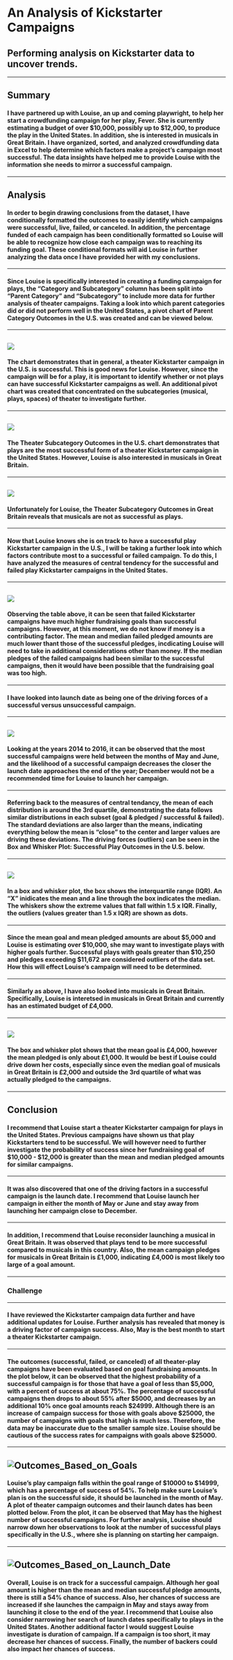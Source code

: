 # An Analysis of Kickstarter Campaigns
## Performing analysis on Kickstarter data to uncover trends.
---
## Summary 
#### I have partnered up with Louise, an up and coming playwright, to help her start a crowdfunding campaign for her play, Fever. She is currently estimating a budget of over $10,000, possibly up to $12,000, to produce the play in the United States. In addition, she is interested in musicals in Great Britain. I have organized, sorted, and analyzed crowdfunding data in Excel to help determine which factors make a project’s campaign most successful. The data insights have helped me to provide Louise with the information she needs to mirror a successful campaign. 
---
## Analysis
#### In order to begin drawing conclusions from the dataset, I have conditionally formatted the outcomes to easily identify which campaigns were successful, live, failed, or canceled. In addition, the percentage funded of each campaign has been conditionally formatted so Louise will be able to recognize how close each campaign was to reaching its funding goal. These conditional formats will aid Louise in further analyzing the data once I have provided her with my conclusions.  
---
#### Since Louise is specifically interested in creating a funding campaign for plays, the “Category and Subcategory” column has been split into “Parent Category” and “Subcategory” to include more data for further analysis of theater campaigns. Taking a look into which parent categories did or did not perform well in the United States, a pivot chart of Parent Category Outcomes in the U.S. was created and can be viewed below. 
---
![](Parent%20Category%20Outcome.png)
---
#### The chart demonstrates that in general, a theater Kickstarter campaign in the U.S. is successful. This is good news for Louise. However, since the campaign will be for a play, it is important to identify whether or not plays can have successful Kickstarter campaigns as well. An additional pivot chart was created that concentrated on the subcategories (musical, plays, spaces) of theater to investigate further.  
---
![](Theater%20Subcategory%20Outcomes%20in%20the%20US.png)
---
#### The Theater Subcategory Outcomes in the U.S. chart demonstrates that plays are the most successful form of a theater Kickstarter campaign in the United States. However, Louise is also interested in musicals in Great Britain. 
---
![](Theater%20Subcategory%20Outcomes%20in%20Great%20Britain.png)
---
#### Unfortunately for Louise, the Theater Subcategory Outcomes in Great Britain reveals that musicals are not as successful as plays.  
---
#### Now that Louise knows she is on track to have a successful play Kickstarter campaign in the U.S., I will be taking a further look into which factors contribute most to a successful or failed campaign. To do this, I have analyzed the measures of central tendency for the successful and failed play Kickstarter campaigns in the United States. 
---
![](Theater%20Play%20Measures%20of%20Central%20Tendancy.png)
---
#### Observing the table above, it can be seen that failed Kickstarter campaigns have much higher fundraising goals than successful campaigns. However, at this moment, we do not know if money is a contributing factor. The mean and median failed pledged amounts are much lower thant those of the successful pledges, incdicating Louise will need to take in additional considerations other than money. If the median pledges of the failed campaigns had been similar to the successful campaigns, then it would have been possible that the fundraising goal was too high.  
---
#### I have looked into launch date as being one of the driving forces of a successful versus unsuccessful campaign.  
---
![](Outcomes%20Based%20on%20Launch%20Date%20for%20Theater%20Kickstarter%20Campaigns.png)
---
#### Looking at the years 2014 to 2016, it can be observed that the most successful campaigns were held between the months of May and June, and the likelihood of a successful campaign decreases the closer the launch date approaches the end of the year; December would not be a recommended time for Louise to launch her campaign. 
--- 
#### Referring back to the measures of central tendancy, the mean of each distribution is around the 3rd quartile, demonstrating the data follows similar distributions in each subset (goal & pledged / successful & failed). The standard deviations are also larger than the means, indicating everything below the mean is “close” to the center and larger values are driving these deviations. The driving forces (outliers) can be seen in the Box and Whisker Plot: Successful Play Outcomes in the U.S. below.  
---
![](Box%20and%20Whisker%20Plays%20US.png)
---
#### In a box and whisker plot, the box shows the interquartile range (IQR). An “X” inidicates the mean and a line through the box indicates the median. The whiskers show the extreme values that fall within 1.5 x IQR. Finally, the outliers (values greater than 1.5 x IQR) are shown as dots.   
---
#### Since the mean goal and mean pledged amounts are about $5,000 and Louise is estimating over $10,000, she may want to investigate plays with higher goals further. Successful plays with goals greater than $10,250 and pledges exceeding $11,672 are considered outliers of the data set. How this will effect Louise’s campaign will need to be determined. 
---
#### Similarly as above, I have also looked into musicals in Great Britain. Specifically, Louise is interetsed in musicals in Great Britain and currently has an estimated budget of £4,000. 
---
![](Box%20and%20Whisker%20Musical%20GB.png)
---
#### The box and whisker plot shows that the mean goal is £4,000, however the mean pledged is only about £1,000. It would be best if Louise could drive down her costs, especially since even the median goal of musicals in Great Britain is £2,000 and outside the 3rd quartile of what was actually pledged to the campaigns.  
---
## Conclusion
#### I recommend that Louise start a theater Kickstarter campaign for plays in the United States. Previous campaigns have shown us that play Kickstarters tend to be successful. We will however need to further investigate the probability of success since her fundraising goal of $10,000 - $12,000 is greater than the mean and median pledged amounts for similar campaigns. 
---
#### It was also discovered that one of the driving factors in a successful campaign is the launch date. I recommend that Louise launch her campaign in either the month of May or June and stay away from launching her campaign close to December.     
---
#### In addition, I recommend that Louise reconsider launching a musical in Great Britain. It was observed that plays tend to be more successful compared to musicals in this country. Also, the mean campaign pledges for musicals in Great Britain is £1,000, indicating £4,000 is most likely too large of a goal amount. 
---
### Challenge 
---
#### I have reviewed the Kickstarter campaign data further and have additional updates for Louise. Further analysis has revealed that money is a driving factor of campaign success. Also, May is the best month to start a theater Kickstarter campaign. 
---
#### The outcomes (successful, failed, or canceled) of all theater-play campaigns have been evaluated based on goal fundraising amounts. In the plot below, it can be observed that the highest probability of a successful campaign is for those that have a goal of less than $5,000, with a percent of success at about 75%. The percentage of successful campaigns then drops to about 55% after $5000, and decreases by an additional 10% once goal amounts reach $24999. Although there is an increase of campaign success for those with goals above $25000, the number of campaigns with goals that high is much less. Therefore, the data may be inaccurate due to the smaller sample size. Louise should be cautious of the success rates for campaigns with goals above $25000. 
---
![Outcomes_Based_on_Goals](Folder/Outcomes%20Based%20on%20Goals.png)
---
#### Louise’s play campaign falls within the goal range of $10000 to $14999, which has a percentage of success of 54%. To help make sure Louise’s plan is on the successful side, it should be launched in the month of May. A plot of theater campaign outcomes and their launch dates has been plotted below. From the plot, it can be observed that May has the highest number of successful campaigns. For further analysis, Louise should narrow down her observations to look at the number of successful plays specifically in the U.S., where she is planning on starting her campaign. 
---
![Outcomes_Based_on_Launch_Date](Folder/Outcomes%20Based%20on%20Launch%20Date.png)
---
#### Overall, Louise is on track for a successful campaign. Although her goal amount is higher than the mean and median successful pledge amounts, there is still a 54% chance of success. Also, her chances of success are increased if she launches the campaign in May and stays away from launching it close to the end of the year. I recommend that Louise also consider narrowing her search of launch dates specifically to plays in the United States. Another additional factor I would suggest Louise investigate is duration of campaign. If a campaign is too short, it may decrease her chances of success. Finally, the number of backers could also impact her chances of success. 
